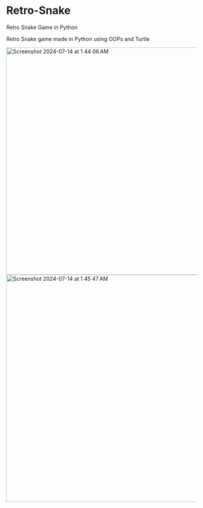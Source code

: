 # Retro-Snake
Retro Snake Game in Python 

Retro Snake game made in Python using OOPs and Turtle 

<img width="602" alt="Screenshot 2024-07-14 at 1 44 06 AM" src="https://github.com/user-attachments/assets/2e0163c8-be91-464c-ad8c-b14ade38c9c6"> 
<img width="602" alt="Screenshot 2024-07-14 at 1 45 47 AM" src="https://github.com/user-attachments/assets/26b65d8b-7224-4f42-8abd-1ac2d0ab582c">
